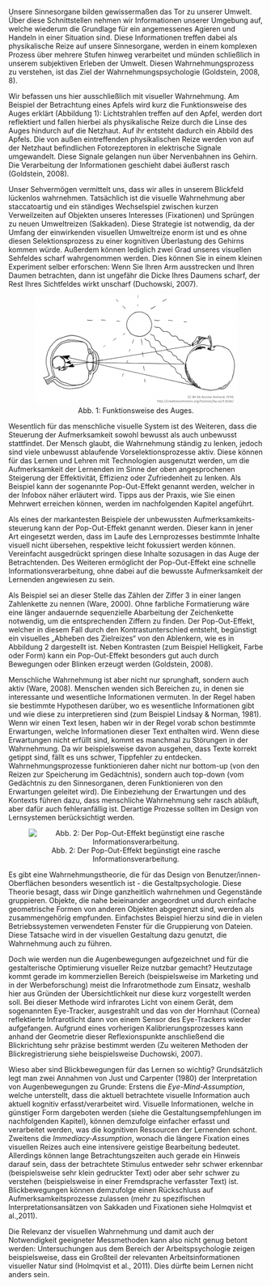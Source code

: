 Unsere Sinnesorgane bilden gewissermaßen das Tor zu unserer Umwelt. Über diese Schnittstellen nehmen wir Informationen unserer Umgebung auf, welche wiederum die Grundlage für ein angemessenes Agieren und Handeln in einer Situation sind. Diese Informationen treffen dabei als physikalische Reize auf unsere Sinnesorgane, werden in einem komplexen Prozess über mehrere Stufen hinweg verarbeitet und münden schließlich in unserem subjektiven Erleben der Umwelt. Diesen Wahrnehmungsprozess zu verstehen, ist das Ziel der Wahrnehmungspsychologie (Goldstein, 2008, 8).

Wir befassen uns hier ausschließlich mit visueller Wahrnehmung. Am Beispiel der Betrachtung eines Apfels wird kurz die Funktionsweise des Auges erklärt (Abbildung 1): Lichtstrahlen treffen auf den Apfel, werden dort reflektiert und fallen hierbei als physikalische Reize durch die Linse des Auges hindurch auf die Netzhaut. Auf ihr entsteht dadurch ein Abbild des Apfels. Die von außen eintreffenden physikalischen Reize werden von auf der Netzhaut befindlichen Fotorezeptoren in elektrische Signale umgewandelt. Diese Signale gelangen nun über Nervenbahnen ins Gehirn. Die Verarbeitung der Informationen geschieht dabei äußerst rasch (Goldstein, 2008).

Unser Sehvermögen vermittelt uns, dass wir alles in unserem Blickfeld lückenlos wahrnehmen. Tatsächlich ist die visuelle Wahrnehmung aber staccatoartig und ein ständiges Wechselspiel zwischen kurzen Verweilzeiten auf Objekten unseres Interesses (Fixationen) und Sprüngen zu neuen Umweltreizen (Sakkaden). Diese Strategie ist notwendig, da der Umfang der einwirkenden visuellen Umweltreize enorm ist und es ohne diesen Selektionsprozess zu einer kognitiven Überlastung des Gehirns kommen würde. Außerdem können lediglich zwei Grad unseres visuellen Sehfeldes scharf wahrgenommen werden. Dies können Sie in einem kleinen Experiment selber erforschen: Wenn Sie Ihren Arm ausstrecken und Ihren Daumen betrachten, dann ist ungefähr die Dicke Ihres Daumens scharf, der Rest Ihres Sichtfeldes wirkt unscharf (Duchowski, 2007).

<center><figure>
  <img src="img/1_Funktionsweise_des_Auges.jpg" alt="Abb. 1: Funktionsweise des Auges.">
  <figcaption>Abb. 1: Funktionsweise des Auges.</figcaption>
</figure></center>


Wesentlich für das menschliche visuelle System ist des Weiteren, dass die Steuerung der Aufmerksamkeit sowohl bewusst als auch unbewusst stattfindet. Der Mensch glaubt, die Wahrnehmung ständig zu lenken, jedoch sind viele unbewusst ablaufende Vorselektionsprozesse aktiv. Diese können für das Lernen und Lehren mit Technologien ausgenutzt werden, um die Aufmerksamkeit der Lernenden im Sinne der oben angesprochenen Steigerung der Effektivität, Effizienz oder Zufriedenheit zu lenken. Als Beispiel kann der sogenannte Pop-Out-Effekt genannt werden, welcher in der Infobox näher erläutert wird. Tipps aus der Praxis, wie Sie einen Mehrwert erreichen können, werden im nachfolgenden Kapitel angeführt.

Als eines der markantesten Beispiele der unbewussten Aufmerksamkeits-steuerung kann der Pop-Out-Effekt genannt werden. Dieser kann in jener Art eingesetzt werden, dass im Laufe des Lernprozesses bestimmte Inhalte visuell nicht übersehen, respektive leicht fokussiert werden können. Vereinfacht ausgedrückt springen diese Inhalte sozusagen in das Auge der Betrachtenden. Des Weiteren ermöglicht der Pop-Out-Effekt eine schnelle Informationsverarbeitung, ohne dabei auf die bewusste Aufmerksamkeit der Lernenden angewiesen zu sein.

Als Beispiel sei an dieser Stelle das Zählen der Ziffer 3 in einer langen Zahlenkette zu nennen (Ware, 2000). Ohne farbliche Formatierung wäre eine länger andauernde sequenzielle Abarbeitung der Zeichenkette notwendig, um die entsprechenden Ziffern zu finden. Der Pop-Out-Effekt, welcher in diesem Fall durch den Kontrastunterschied entsteht, begünstigt ein visuelles „Abheben des Zielreizes“ von den Ablenkern, wie es in Abbildung 2 dargestellt ist. Neben Kontrasten (zum Beispiel Helligkeit, Farbe oder Form) kann ein Pop-Out-Effekt besonders gut auch durch Bewegungen oder Blinken erzeugt werden (Goldstein, 2008).

Menschliche Wahrnehmung ist aber nicht nur sprunghaft, sondern auch aktiv (Ware, 2008). Menschen wenden sich Bereichen zu, in denen sie interessante und wesentliche Informationen vermuten. In der Regel haben sie bestimmte Hypothesen darüber, wo es wesentliche Informationen gibt und wie diese zu interpretieren sind (zum Beispiel Lindsay &amp; Norman, 1981). Wenn wir einen Text lesen, haben wir in der Regel vorab schon bestimmte Erwartungen, welche Informationen dieser Text enthalten wird. Wenn diese Erwartungen nicht erfüllt sind, kommt es manchmal zu Störungen in der Wahrnehmung. Da wir beispielsweise davon ausgehen, dass Texte korrekt getippt sind, fällt es uns schwer, Tippfehler zu entdecken. Wahrnehmungsprozesse funktionieren daher nicht nur bottom-up (von den Reizen zur Speicherung im Gedächtnis), sondern auch top-down (vom Gedächtnis zu den Sinnesorganen, deren Funktionieren von den Erwartungen geleitet wird). Die Einbeziehung der Erwartungen und des Kontexts führen dazu, dass menschliche Wahrnehmung sehr rasch abläuft, aber dafür auch fehleranfällig ist. Derartige Prozesse sollten im Design von Lernsystemen berücksichtigt werden.

<center><figure>
  <img src="img/2_Der_PopOutEffekt_begünstigt_eine_rasche_Informationsverarbeitung.png" alt="Abb. 2: Der Pop-Out-Effekt begünstigt eine rasche Informationsverarbeitung.">
  <figcaption>Abb. 2: Der Pop-Out-Effekt begünstigt eine rasche Informationsverarbeitung.</figcaption>
</figure></center>


Es gibt eine Wahrnehmungstheorie, die für das Design von Benutzer/innen-Oberflächen besonders wesentlich ist - die Gestaltpsychologie. Diese Theorie besagt, dass wir Dinge ganzheitlich wahrnehmen und Gegenstände gruppieren. Objekte, die nahe beieinander angeordnet und durch einfache geometrische Formen von anderen Objekten abgegrenzt sind, werden als zusammengehörig empfunden. Einfachstes Beispiel hierzu sind die in vielen Betriebssystemen verwendeten Fenster für die Gruppierung von Dateien. Diese Tatsache wird in der visuellen Gestaltung dazu genutzt, die Wahrnehmung auch zu führen.

Doch wie werden nun die Augenbewegungen aufgezeichnet und für die gestalterische Optimierung visueller Reize nutzbar gemacht? Heutzutage kommt gerade im kommerziellen Bereich (beispielsweise im Marketing und in der Werbeforschung) meist die Infrarotmethode zum Einsatz, weshalb hier aus Gründen der Übersichtlichkeit nur diese kurz vorgestellt werden soll. Bei dieser Methode wird infrarotes Licht von einem Gerät, dem sogenannten Eye-Tracker, ausgestrahlt und das von der Hornhaut (Cornea) reflektierte Infrarotlicht dann von einem Sensor des Eye-Trackers wieder aufgefangen. Aufgrund eines vorherigen Kalibrierungsprozesses kann anhand der Geometrie dieser Reflexionspunkte anschließend die Blickrichtung sehr präzise bestimmt werden (Zu weiteren Methoden der Blickregistrierung siehe beispielsweise Duchowski, 2007).

Wieso aber sind Blickbewegungen für das Lernen so wichtig? Grundsätzlich legt man zwei Annahmen von Just und Carpenter (1980) der Interpretation von Augenbewegungen zu Grunde: Erstens die *Eye-Mind-Assumption*, welche unterstellt, dass die aktuell betrachtete visuelle Information auch aktuell kognitiv erfasst/verarbeitet wird. Visuelle Informationen, welche in günstiger Form dargeboten werden (siehe die Gestaltungsempfehlungen im nachfolgenden Kapitel), können demzufolge einfacher erfasst und verarbeitet werden, was die kognitiven Ressourcen der Lernenden schont. Zweitens die *Immediacy-Assumption*, wonach die längere Fixation eines visuellen Reizes auch eine intensivere geistige Bearbeitung bedeutet. Allerdings können lange Betrachtungszeiten auch gerade ein Hinweis darauf sein, dass der betrachtete Stimulus entweder sehr schwer erkennbar (beispielsweise sehr klein gedruckter Text) oder aber sehr schwer zu verstehen (beispielsweise in einer Fremdsprache verfasster Text) ist. Blickbewegungen können demzufolge einen Rückschluss auf Aufmerksamkeitsprozesse zulassen (mehr zu spezifischen Interpretationsansätzen von Sakkaden und Fixationen siehe Holmqvist et al.,2011).

Die Relevanz der visuellen Wahrnehmung und damit auch der Notwendigkeit geeigneter Messmethoden kann also nicht genug betont werden: Untersuchungen aus dem Bereich der Arbeitspsychologie zeigen beispielsweise, dass ein Großteil der relevanten Arbeitsinformationen visueller Natur sind (Holmqvist et al., 2011). Dies dürfte beim Lernen nicht anders sein.
